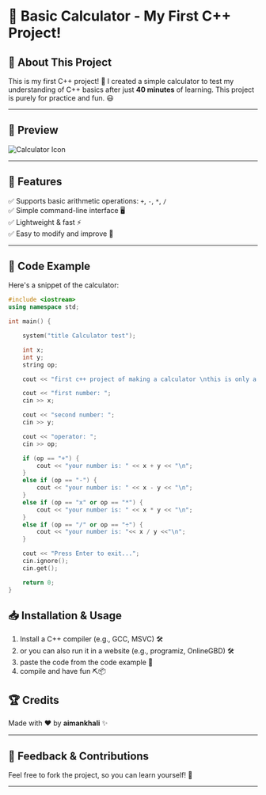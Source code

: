 # 🧮 Basic Calculator - My First C++ Project!

## 🚀 About This Project
This is my first C++ project! 🎉 I created a simple calculator to test my understanding of C++ basics after just **40 minutes** of learning. This project is purely for practice and fun. 😃

---

## 📸 Preview

![Calculator Icon](https://upload.wikimedia.org/wikipedia/commons/thumb/3/3a/Calc_Icon.svg/1024px-Calc_Icon.svg.png)

---

## 🔧 Features
✅ Supports basic arithmetic operations: `+`, `-`, `*`, `/`  
✅ Simple command-line interface 🖥️  
✅ Lightweight & fast ⚡  
✅ Easy to modify and improve 🔧  

---

## 📜 Code Example
Here's a snippet of the calculator:
```cpp
#include <iostream>
using namespace std;

int main() {

    system("title Calculator test");

    int x;
    int y;
    string op;

    cout << "first c++ project of making a calculator \nthis is only a test if i know the basics of c++ \nlearned in 40 minutes . made by aimankhali \n";

    cout << "first number: ";
    cin >> x;

    cout << "second number: ";
    cin >> y;

    cout << "operator: ";
    cin >> op;

    if (op == "+") {
        cout << "your number is: " << x + y << "\n";
    }
    else if (op == "-") {
        cout << "your number is: " << x - y << "\n";
    }
    else if (op == "x" or op == "*") {
        cout << "your number is: " << x * y << "\n";
    }
    else if (op == "/" or op == "÷") {
        cout << "your number is: "<< x / y <<"\n";
    }

    cout << "Press Enter to exit...";
    cin.ignore();
    cin.get();

    return 0;
}
```

## 📥 Installation & Usage
1. Install a C++ compiler (e.g., GCC, MSVC) 🛠️
2. or you can also run it in a website (e.g., programiz, OnlineGBD) 🛠️
3. paste the code from the code example 📜
4. compile and have fun ⛏️📦


## 🏆 Credits
Made with ❤️ by **aimankhali** ✨

---

## 📢 Feedback & Contributions
Feel free to fork the project, so you can learn yourself! 🚀

---
